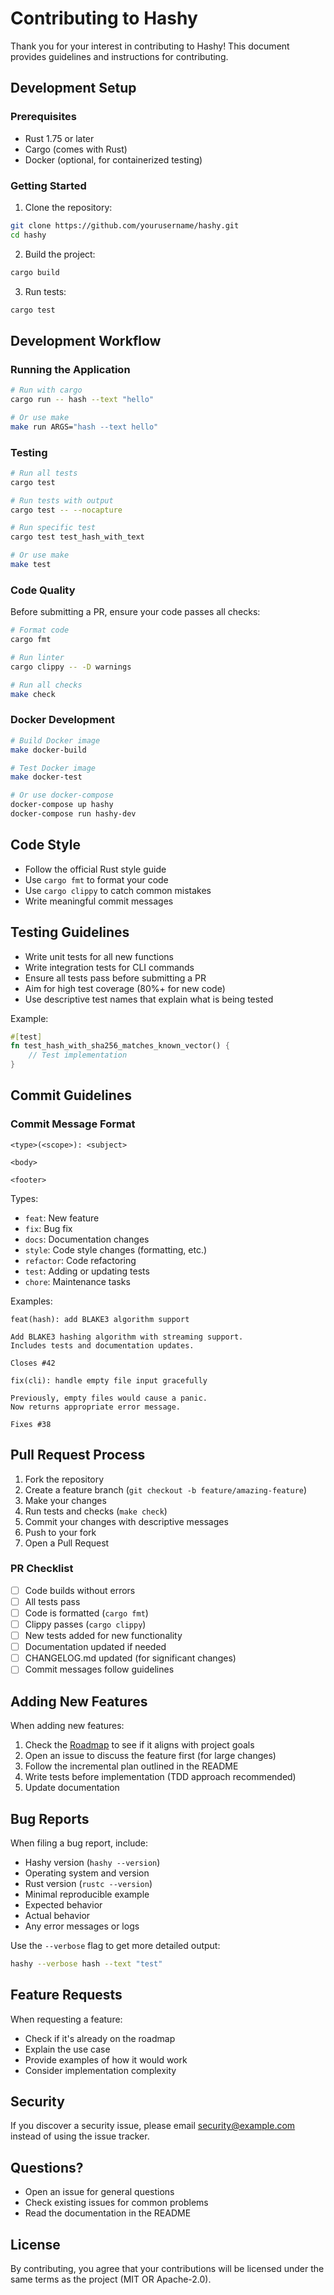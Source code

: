 # Contributing to Hashy

Thank you for your interest in contributing to Hashy! This document provides guidelines and instructions for contributing.

## Development Setup

### Prerequisites

- Rust 1.75 or later
- Cargo (comes with Rust)
- Docker (optional, for containerized testing)

### Getting Started

1. Clone the repository:
```bash
git clone https://github.com/yourusername/hashy.git
cd hashy
```

2. Build the project:
```bash
cargo build
```

3. Run tests:
```bash
cargo test
```

## Development Workflow

### Running the Application

```bash
# Run with cargo
cargo run -- hash --text "hello"

# Or use make
make run ARGS="hash --text hello"
```

### Testing

```bash
# Run all tests
cargo test

# Run tests with output
cargo test -- --nocapture

# Run specific test
cargo test test_hash_with_text

# Or use make
make test
```

### Code Quality

Before submitting a PR, ensure your code passes all checks:

```bash
# Format code
cargo fmt

# Run linter
cargo clippy -- -D warnings

# Run all checks
make check
```

### Docker Development

```bash
# Build Docker image
make docker-build

# Test Docker image
make docker-test

# Or use docker-compose
docker-compose up hashy
docker-compose run hashy-dev
```

## Code Style

- Follow the official Rust style guide
- Use `cargo fmt` to format your code
- Use `cargo clippy` to catch common mistakes
- Write meaningful commit messages

## Testing Guidelines

- Write unit tests for all new functions
- Write integration tests for CLI commands
- Ensure all tests pass before submitting a PR
- Aim for high test coverage (80%+ for new code)
- Use descriptive test names that explain what is being tested

Example:
```rust
#[test]
fn test_hash_with_sha256_matches_known_vector() {
    // Test implementation
}
```

## Commit Guidelines

### Commit Message Format

```
<type>(<scope>): <subject>

<body>

<footer>
```

Types:
- `feat`: New feature
- `fix`: Bug fix
- `docs`: Documentation changes
- `style`: Code style changes (formatting, etc.)
- `refactor`: Code refactoring
- `test`: Adding or updating tests
- `chore`: Maintenance tasks

Examples:
```
feat(hash): add BLAKE3 algorithm support

Add BLAKE3 hashing algorithm with streaming support.
Includes tests and documentation updates.

Closes #42
```

```
fix(cli): handle empty file input gracefully

Previously, empty files would cause a panic.
Now returns appropriate error message.

Fixes #38
```

## Pull Request Process

1. Fork the repository
2. Create a feature branch (`git checkout -b feature/amazing-feature`)
3. Make your changes
4. Run tests and checks (`make check`)
5. Commit your changes with descriptive messages
6. Push to your fork
7. Open a Pull Request

### PR Checklist

- [ ] Code builds without errors
- [ ] All tests pass
- [ ] Code is formatted (`cargo fmt`)
- [ ] Clippy passes (`cargo clippy`)
- [ ] New tests added for new functionality
- [ ] Documentation updated if needed
- [ ] CHANGELOG.md updated (for significant changes)
- [ ] Commit messages follow guidelines

## Adding New Features

When adding new features:

1. Check the [Roadmap](README.md#roadmap) to see if it aligns with project goals
2. Open an issue to discuss the feature first (for large changes)
3. Follow the incremental plan outlined in the README
4. Write tests before implementation (TDD approach recommended)
5. Update documentation

## Bug Reports

When filing a bug report, include:

- Hashy version (`hashy --version`)
- Operating system and version
- Rust version (`rustc --version`)
- Minimal reproducible example
- Expected behavior
- Actual behavior
- Any error messages or logs

Use the `--verbose` flag to get more detailed output:
```bash
hashy --verbose hash --text "test"
```

## Feature Requests

When requesting a feature:

- Check if it's already on the roadmap
- Explain the use case
- Provide examples of how it would work
- Consider implementation complexity

## Security

If you discover a security issue, please email security@example.com instead of using the issue tracker.

## Questions?

- Open an issue for general questions
- Check existing issues for common problems
- Read the documentation in the README

## License

By contributing, you agree that your contributions will be licensed under the same terms as the project (MIT OR Apache-2.0).

